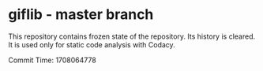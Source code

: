 # giflib - master branch

This repository contains frozen state of the repository.
Its history is cleared. It is used only for static code
analysis with Codacy.

Commit Time: 1708064778